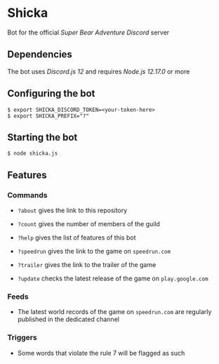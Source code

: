 # Shicka

Bot for the official *Super Bear Adventure* *Discord* server

## Dependencies

The bot uses *Discord.js 12* and requires *Node.js 12.17.0* or more

## Configuring the bot

```shell
$ export SHICKA_DISCORD_TOKEN=<your-token-here>
$ export SHICKA_PREFIX="?"
```

## Starting the bot

```shell
$ node shicka.js
```

## Features

### Commands

- `?about` gives the link to this repository

- `?count` gives the number of members of the guild

- `?help` gives the list of features of this bot

- `?speedrun` gives the link to the game on `speedrun.com`

- `?trailer` gives the link to the trailer of the game

- `?update` checks the latest release of the game on `play.google.com`

### Feeds

- The latest world records of the game on `speedrun.com` are regularly published in the dedicated channel

### Triggers

- Some words that violate the rule 7 will be flagged as such
